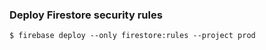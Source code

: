 ### Deploy Firestore security rules
```
$ firebase deploy --only firestore:rules --project prod
```
